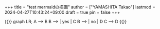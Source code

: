+++
title = "test mermaidの描画"
author = ["YAMASHITA Takao"]
lastmod = 2024-04-27T10:43:24+09:00
draft = true
pin = false
+++

{{<mermaid>}}
graph LR;
  A --> B
  B --> | yes | C
  B --> | no  | D
  C --> D
{{</mermaid>}}
